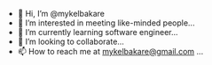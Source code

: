 - 👋 Hi, I’m @mykelbakare
- 👀 I’m interested in meeting like-minded people...
- 🌱 I’m currently learning software engineer...
- 💞️ I’m looking to collaborate...
- 📫 How to reach me at mykelbakare@gmail.com ...
  
<!---
mykelbakare/mykelbakare is a ✨ special ✨ repository because its `README.md` (this file) appears on your GitHub profile.
You can click the Preview link to take a look at your changes.
--->
